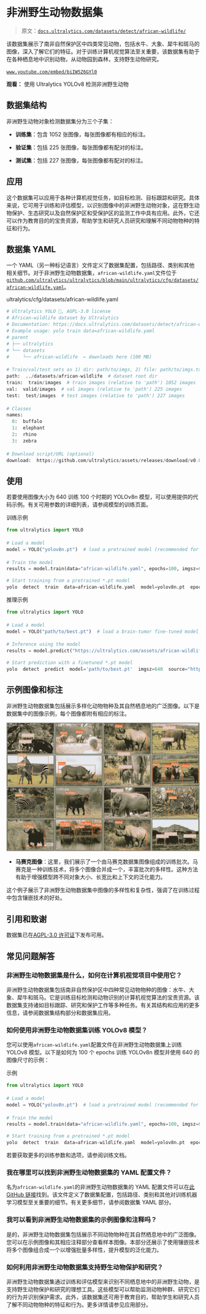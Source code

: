# 非洲野生动物数据集

> 原文：[`docs.ultralytics.com/datasets/detect/african-wildlife/`](https://docs.ultralytics.com/datasets/detect/african-wildlife/)

该数据集展示了南非自然保护区中四类常见动物，包括水牛、大象、犀牛和斑马的图像，深入了解它们的特征。对于训练计算机视觉算法至关重要，该数据集有助于在各种栖息地中识别动物，从动物园到森林，支持野生动物研究。

[`www.youtube.com/embed/biIW5Z6GYl0`](https://www.youtube.com/embed/biIW5Z6GYl0)

**观看：** 使用 Ultralytics YOLOv8 检测非洲野生动物

## 数据集结构

非洲野生动物对象检测数据集分为三个子集：

+   **训练集**：包含 1052 张图像，每张图像都有相应的标注。

+   **验证集**：包括 225 张图像，每张图像都有配对的标注。

+   **测试集**：包括 227 张图像，每张图像都有配对的标注。

## 应用

这个数据集可以应用于各种计算机视觉任务，如目标检测、目标跟踪和研究。具体来说，它可用于训练和评估模型，以识别图像中的非洲野生动物对象，这在野生动物保护、生态研究以及自然保护区和受保护区的监测工作中具有应用。此外，它还可以作为教育目的的宝贵资源，帮助学生和研究人员研究和理解不同动物物种的特征和行为。

## 数据集 YAML

一个 YAML（另一种标记语言）文件定义了数据集配置，包括路径、类别和其他相关细节。对于非洲野生动物数据集，`african-wildlife.yaml`文件位于[`github.com/ultralytics/ultralytics/blob/main/ultralytics/cfg/datasets/african-wildlife.yaml`](https://github.com/ultralytics/ultralytics/blob/main/ultralytics/cfg/datasets/african-wildlife.yaml)。

ultralytics/cfg/datasets/african-wildlife.yaml

```py
# Ultralytics YOLO 🚀, AGPL-3.0 license
# African-wildlife dataset by Ultralytics
# Documentation: https://docs.ultralytics.com/datasets/detect/african-wildlife/
# Example usage: yolo train data=african-wildlife.yaml
# parent
# ├── ultralytics
# └── datasets
#     └── african-wildlife  ← downloads here (100 MB)

# Train/val/test sets as 1) dir: path/to/imgs, 2) file: path/to/imgs.txt, or 3) list: [path/to/imgs1, path/to/imgs2, ..]
path:  ../datasets/african-wildlife  # dataset root dir
train:  train/images  # train images (relative to 'path') 1052 images
val:  valid/images  # val images (relative to 'path') 225 images
test:  test/images  # test images (relative to 'path') 227 images

# Classes
names:
  0:  buffalo
  1:  elephant
  2:  rhino
  3:  zebra

# Download script/URL (optional)
download:  https://github.com/ultralytics/assets/releases/download/v0.0.0/african-wildlife.zip 
```

## 使用

若要使用图像大小为 640 训练 100 个时期的 YOLOv8n 模型，可以使用提供的代码示例。有关可用参数的详细列表，请参阅模型的训练页面。

训练示例

```py
from ultralytics import YOLO

# Load a model
model = YOLO("yolov8n.pt")  # load a pretrained model (recommended for training)

# Train the model
results = model.train(data="african-wildlife.yaml", epochs=100, imgsz=640) 
```

```py
# Start training from a pretrained *.pt model
yolo  detect  train  data=african-wildlife.yaml  model=yolov8n.pt  epochs=100  imgsz=640 
```

推理示例

```py
from ultralytics import YOLO

# Load a model
model = YOLO("path/to/best.pt")  # load a brain-tumor fine-tuned model

# Inference using the model
results = model.predict("https://ultralytics.com/assets/african-wildlife-sample.jpg") 
```

```py
# Start prediction with a finetuned *.pt model
yolo  detect  predict  model='path/to/best.pt'  imgsz=640  source="https://ultralytics.com/assets/african-wildlife-sample.jpg" 
```

## 示例图像和标注

非洲野生动物数据集包括展示多样化动物物种及其自然栖息地的广泛图像。以下是数据集中的图像示例，每个图像都附有相应的标注。

![非洲野生动物数据集示例图像](img/cda44b1007be6b2a3a06b3cf3a0c16a7.png)

+   **马赛克图像**：这里，我们展示了一个由马赛克数据集图像组成的训练批次。马赛克是一种训练技术，将多个图像合并成一个，丰富批次的多样性。这种方法有助于增强模型跨不同对象大小、长宽比和上下文的泛化能力。

这个例子展示了非洲野生动物数据集中图像的多样性和复杂性，强调了在训练过程中包含镶嵌技术的好处。

## 引用和致谢

数据集已在[AGPL-3.0 许可证](https://github.com/ultralytics/ultralytics/blob/main/LICENSE)下发布可用。

## 常见问题解答

### 非洲野生动物数据集是什么，如何在计算机视觉项目中使用它？

非洲野生动物数据集包括南非自然保护区中四种常见动物物种的图像：水牛、大象、犀牛和斑马。它是训练目标检测和动物识别的计算机视觉算法的宝贵资源。该数据集支持诸如目标跟踪、研究和保护工作等多种任务。有关其结构和应用的更多信息，请参阅数据集结构部分和数据集应用。

### 如何使用非洲野生动物数据集训练 YOLOv8 模型？

您可以使用`african-wildlife.yaml`配置文件在非洲野生动物数据集上训练 YOLOv8 模型。以下是如何为 100 个 epochs 训练 YOLOv8n 模型并使用 640 的图像尺寸的示例：

示例

```py
from ultralytics import YOLO

# Load a model
model = YOLO("yolov8n.pt")  # load a pretrained model (recommended for training)

# Train the model
results = model.train(data="african-wildlife.yaml", epochs=100, imgsz=640) 
```

```py
# Start training from a pretrained *.pt model
yolo  detect  train  data=african-wildlife.yaml  model=yolov8n.pt  epochs=100  imgsz=640 
```

若要获取更多的训练参数和选项，请参阅训练文档。

### 我在哪里可以找到非洲野生动物数据集的 YAML 配置文件？

名为`african-wildlife.yaml`的非洲野生动物数据集的 YAML 配置文件可以在[此 GitHub 链接](https://github.com/ultralytics/ultralytics/blob/main/ultralytics/cfg/datasets/african-wildlife.yaml)找到。该文件定义了数据集配置，包括路径、类别和其他对训练机器学习模型至关重要的细节。有关更多细节，请参阅数据集 YAML 部分。

### 我可以看到非洲野生动物数据集的示例图像和注释吗？

是的，非洲野生动物数据集包括展示不同动物物种在其自然栖息地中的广泛图像。您可以在示例图像和其相应注释部分查看样本图像。本部分还展示了使用镶嵌技术将多个图像组合成一个以增强批量多样性，提升模型的泛化能力。

### 如何利用非洲野生动物数据集支持野生动物保护和研究？

非洲野生动物数据集通过训练和评估模型来识别不同栖息地中的非洲野生动物，是支持野生动物保护和研究的理想工具。这些模型可以帮助监测动物种群、研究它们的行为并识别保护需求。此外，该数据集还可用于教育目的，帮助学生和研究人员了解不同动物物种的特征和行为。更多详情请参见应用部分。
